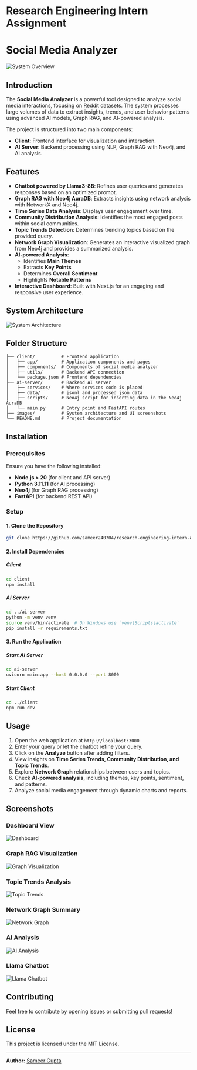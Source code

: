 # Research Engineering Intern Assignment

# Social Media Analyzer

![System Overview](images/system_overview.png)

## Introduction

The **Social Media Analyzer** is a powerful tool designed to analyze social media interactions, focusing on Reddit datasets. The system processes large volumes of data to extract insights, trends, and user behavior patterns using advanced AI models, Graph RAG, and AI-powered analysis.

The project is structured into two main components:

- **Client**: Frontend interface for visualization and interaction.
- **AI Server**: Backend processing using NLP, Graph RAG with Neo4j, and AI analysis.

## Features

- **Chatbot powered by Llama3-8B**: Refines user queries and generates responses based on an optimized prompt.
- **Graph RAG with Neo4j AuraDB**: Extracts insights using network analysis with NetworkX and Neo4j.
- **Time Series Data Analysis**: Displays user engagement over time.
- **Community Distribution Analysis**: Identifies the most engaged posts within social communities.
- **Topic Trends Detection**: Determines trending topics based on the provided query.
- **Network Graph Visualization**: Generates an interactive visualized graph from Neo4j and provides a summarized analysis.
- **AI-powered Analysis**:
  - Identifies **Main Themes**
  - Extracts **Key Points**
  - Determines **Overall Sentiment**
  - Highlights **Notable Patterns**
- **Interactive Dashboard**: Built with Next.js for an engaging and responsive user experience.

## System Architecture

![System Architecture](images/system_architecture.png)

## Folder Structure

```
├── client/          # Frontend application
│   ├── app/         # Application components and pages
│   ├── components/  # Components of social media analyzer
│   ├── utils/       # Backend API connection
│   └── package.json # Frontend dependencies
├── ai-server/       # Backend AI server
│   ├── services/    # Where services code is placed
│   ├── data/        # jsonl and processed_json data
│   ├── scripts/     # Neo4j script for inserting data in the Neo4j AuraDB
│   └── main.py      # Entry point and FastAPI routes
├── images/          # System architecture and UI screenshots
└── README.md        # Project documentation
```

## Installation

### Prerequisites

Ensure you have the following installed:

- **Node.js > 20** (for client and API server)
- **Python 3.11.11** (for AI processing)
- **Neo4j** (for Graph RAG processing)
- **FastAPI** (for backend REST API)

### Setup

#### 1. Clone the Repository

```sh
git clone https://github.com/sameer240704/research-engineering-intern-assignment-sameer-gupta.git
```

#### 2. Install Dependencies

##### Client

```sh
cd client
npm install
```

##### AI Server

```sh
cd ../ai-server
python -m venv venv
source venv/bin/activate  # On Windows use `venv\Scripts\activate`
pip install -r requirements.txt
```

#### 3. Run the Application

##### Start AI Server

```sh
cd ai-server
uvicorn main:app --host 0.0.0.0 --port 8000
```

##### Start Client

```sh
cd ../client
npm run dev
```

## Usage

1. Open the web application at `http://localhost:3000`
2. Enter your query or let the chatbot refine your query.
3. Click on the **Analyze** button after adding filters.
4. View insights on **Time Series Trends, Community Distribution, and Topic Trends**.
5. Explore **Network Graph** relationships between users and topics.
6. Check **AI-powered analysis**, including themes, key points, sentiment, and patterns.
7. Analyze social media engagement through dynamic charts and reports.

## Screenshots

### Dashboard View

![Dashboard](images/dashboard.png)

### Graph RAG Visualization

![Graph Visualization](images/graph_rag.png)

### Topic Trends Analysis

![Topic Trends](images/topic_trends.png)

### Network Graph Summary

![Network Graph](images/network_graph.png)

### AI Analysis

![AI Analysis](images/ai_analysis.png)

### Llama Chatbot

![Llama Chatbot](images/chatbot.png)

## Contributing

Feel free to contribute by opening issues or submitting pull requests!

## License

This project is licensed under the MIT License.

---

**Author:** [Sameer Gupta](https://github.com/sameer240704)
